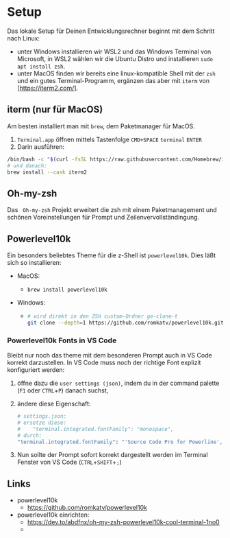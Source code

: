 # Setup

Das lokale Setup für Deinen Entwicklungsrechner beginnt mit dem Schritt nach Linux:

- unter Windows installieren wir WSL2 und das Windows Terminal von Microsoft, in WSL2 wählen wir die Ubuntu Distro und installieren `sudo apt install zsh`.
- unter MacOS finden wir bereits eine linux-kompatible Shell mit der `zsh` und ein gutes Terminal-Programm, ergänzen das aber mit `iterm` von [https://iterm2.com/].


## iterm (nur für MacOS)

Am besten installiert man mit `brew`, dem Paketmanager für MacOS.

1. `Terminal.app` öffnen mittels Tastenfolge `CMD+SPACE` `terminal` `ENTER`
2. Darin ausführen:

````bash
/bin/bash -c "$(curl -fsSL https://raw.githubusercontent.com/Homebrew/install/HEAD/install.sh)"
# und danach:
brew install --cask iterm2
````

## Oh-my-zsh

Das ` Oh-my-zsh` Projekt erweitert die zsh mit einem Paketmanagement und schönen Voreinstellungen für Prompt und Zeilenvervollständingung.

## Powerlevel10k

Ein besonders beliebtes Theme für die z-Shell ist `powerlevel10k`. Dies läßt sich so installieren:

- MacOS:

  - `brew install powerlevel10k`

- Windows:

  - ````bash
    # wird direkt in den ZSH custom-Ordner ge-clone-t
    git clone --depth=1 https://github.com/romkatv/powerlevel10k.git ${ZSH_CUSTOM:-$HOME/.oh-my-zsh/custom}/themes/powerlevel10k
    ````

### Powerlevel10k Fonts in VS Code

Bleibt nur noch das theme mit dem besonderen Prompt auch in VS Code korrekt darzustellen. In VS Code muss noch der richtige Font explizit konfiguriert werden:

1. öffne dazu die `user settings (json)`, indem du in der command palette (`F1` oder `CTRL`+`P`) danach suchst,
1. ändere diese Eigenschaft:

    ````bash
    # settings.json:
    # ersetze diese:
    #    "terminal.integrated.fontFamily": "monospace",
    # durch:
    "terminal.integrated.fontFamily": "'Source Code Pro for Powerline', 'Hack Nerd Font'",
    `````
1. Nun sollte der Prompt sofort korrekt dargestellt werden im Terminal Fenster von VS Code (`CTRL`+`SHIFT`+`;`)


## Links

- powerlevel10k
  - https://github.com/romkatv/powerlevel10k
- powerlevel10k einrichten:
  - <https://dev.to/abdfnx/oh-my-zsh-powerlevel10k-cool-terminal-1no0>
  -
